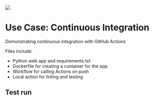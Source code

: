 ![](https://github.com/automate6500/chapter-04-ci-cd/workflows/Pipeline/badge.svg)

# Use Case: Continuous Integration
Demonstrating continuous integration with GitHub Actions

Files include:

- Python web app and requirements.txt
- Dockerfile for creating a container for the app
- Workflow for calling Actions on push
- Local action for linting and testing

## Test run
